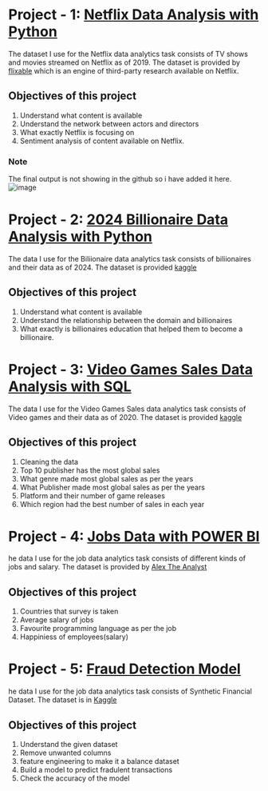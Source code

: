 # Project - 1: [Netflix Data Analysis with Python](https://github.com/fazilshammi/Fazil-s-Portfolio/blob/3c6865ddd422d6a2b243af241f25e30567dad65c/Netflix_Project.ipynb)

The dataset I use for the Netflix data analytics task consists of TV shows and movies streamed on Netflix as of 2019.
The dataset is provided by [flixable](https://flixable.com/) which is an engine of third-party research available on Netflix.

## Objectives of this project
<ol>
  <li>Understand what content is available</li>
  <li>Understand the network between actors and directors</li>
  <li>What exactly Netflix is focusing on</li>
  <li>Sentiment analysis of content available on Netflix.</li>
</ol>

### Note
The final output is not showing in the github so i have added it here. ![image](https://github.com/user-attachments/assets/0045a995-80ff-4036-9ed8-a5b1b0312c72)


# Project - 2: [2024 Billionaire Data Analysis with Python](https://github.com/fazilshammi/Fazil-s-Portfolio/blob/8d006395764cf6fa8fdcee27fc3f0f2a85cb9d15/Billionaire.ipynb)

The data I use for the Biliionaire data analytics task consists of biliionaires and their data as of 2024.
The dataset is provided [kaggle](https://www.kaggle.com/datasets/vincentcampanaro/forbes-worlds-billionaires-list-2024?resource=download)

## Objectives of this project
<ol>
  <li>Understand what content is available</li>
  <li>Understand the relationship between the domain and billionaires</li>
  <li>What exactly is billionaires education that helped them to become a billionaire.</li> 
</ol>

# Project - 3: [Video Games Sales Data Analysis with SQL](https://github.com/fazilshammi/Fazil-s-Portfolio/blob/7c9215b62b465aaa51aa58e7a48dc31c5786d0ee/Video_games_project.sql)

The data I use for the Video Games Sales data analytics task consists of Video games and their data as of 2020.
The dataset is provided [kaggle](https://www.kaggle.com/datasets/sidtwr/videogames-sales-dataset?select=Video_Games_Sales_as_at_22_Dec_2016.csv)

## Objectives of this project
<ol>
  <li>Cleaning the data</li>
  <li>Top 10 publisher has the most global sales</li>
  <li> What genre made most global sales as per the years</li> 
  <li>What Publisher made most global sales as per the years</li> 
  <li>Platform and their number of game releases</li> 
  <li>Which region had the best number of sales in each year</li>
</ol>

# Project - 4: [Jobs Data with POWER BI](https://github.com/fazilshammi/Fazil-s-Portfolio/blob/main/BI%20Final%20Project.pdf)
he data I use for the job data analytics task consists of different kinds of jobs and salary.
The dataset is provided by [Alex The Analyst](https://github.com/AlexTheAnalyst/Power-BI/blob/main/Power%20BI%20-%20Final%20Project.xlsx)

## Objectives of this project
<ol>
  <li>Countries that survey is taken</li>
  <li>Average salary of jobs</li>
  <li> Favourite programming language as per the job</li> 
  <li>Happiniess of employees(salary)</li> 
</ol>

# Project - 5: [Fraud Detection Model]([https://github.com/fazilshammi/Fazil-s-Portfolio/blob/main/BI%20Final%20Project.pdf](https://github.com/fazilshammi/Fazil-s-Portfolio/blob/main/Fraud%20Detection%20Model.ipynb))
he data I use for the job data analytics task consists of Synthetic Financial Dataset.
The dataset is in [Kaggle](https://www.kaggle.com/datasets/ealaxi/paysim1)

## Objectives of this project
<ol>
  <li>Understand the given dataset</li>
  <li>Remove unwanted columns</li>
  <li>feature engineering to make it a balance dataset</li> 
  <li>Build a model to predict fradulent transactions</li>
  <li>Check the accuracy of the model</li> 
</ol>


